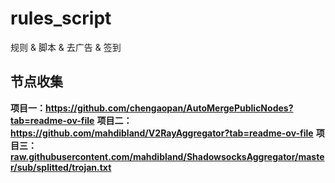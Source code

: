 

<!--
 * @Author: Sanfor Chow
 * @Date: 2022-06-13 15:30:56
 * @LastEditors: Sanfor Chow
 * @LastEditTime: 2022-06-13 15:35:50
 * @FilePath: /rules_script/README.md
-->
# rules_script
规则 & 脚本 & 去广告 & 签到


## 节点收集
**项目一：https://github.com/chengaopan/AutoMergePublicNodes?tab=readme-ov-file**
**项目二：https://github.com/mahdibland/V2RayAggregator?tab=readme-ov-file**
**项目三：[raw.githubusercontent.com/mahdibland/ShadowsocksAggregator/master/sub/splitted/trojan.txt](https://raw.githubusercontent.com/mahdibland/ShadowsocksAggregator/master/sub/splitted/trojan.txt)**

